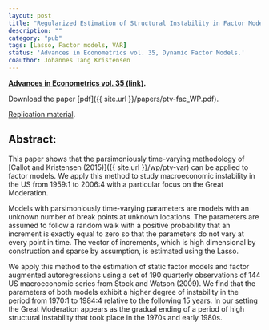 ```yaml
---
layout: post
title: "Regularized Estimation of Structural Instability in Factor Models: The US Macroeconomy and the Great Moderation."
description: ""
category: "pub"
tags: [Lasso, Factor models, VAR]
status: 'Advances in Econometrics vol. 35, Dynamic Factor Models.'
coauthor: Johannes Tang Kristensen
---
```


**[Advances in Econometrics vol. 35 (link)](http://www.emeraldinsight.com/doi/abs/10.1108/S0731-905320150000035011).**

Download the paper [pdf]({{ site.url }}/papers/ptv-fac_WP.pdf).

[Replication material](https://github.com/lcallot/ptv-fac).

## Abstract:

This paper shows that the parsimoniously time-varying methodology of [Callot and Kristensen (2015)]({{ site.url }}/wp/ptv-var) can be applied to factor models. We apply this method to study macroeconomic instability in the US from 1959:1 to 2006:4 with a particular focus on the Great Moderation. 

Models with parsimoniously time-varying parameters are models with an unknown number of break points at unknown locations. The parameters are assumed to follow a random walk with a positive probability that an increment is exactly equal to zero so that the parameters do not vary at every point in time. The vector of increments, which is high dimensional by construction and sparse by assumption, is estimated using the Lasso. 

We apply this method to the estimation of static factor models and factor augmented autoregressions using a set of 190 quarterly observations of 144 US macroeconomic series from Stock and Watson (2009). We find that the parameters of both models exhibit a higher degree of instability in the period from 1970:1 to 1984:4 relative to the following 15 years. In our setting the Great Moderation appears as the gradual ending of a period of high structural instability that took place in the 1970s and early 1980s.    
